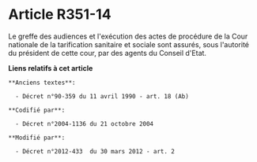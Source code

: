 # Article R351-14

Le greffe des audiences et l'exécution des actes de procédure de la Cour nationale de la tarification sanitaire et sociale
sont assurés, sous l'autorité du président de cette cour, par des agents du Conseil d'Etat.

**Liens relatifs à cet article**

	**Anciens textes**:

	  - Décret n°90-359 du 11 avril 1990 - art. 18 (Ab)

	**Codifié par**:

	  - Décret n°2004-1136 du 21 octobre 2004

	**Modifié par**:

	  - Décret n°2012-433  du 30 mars 2012 - art. 2
